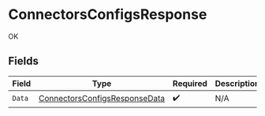 # ConnectorsConfigsResponse

OK


## Fields

| Field                                                                                 | Type                                                                                  | Required                                                                              | Description                                                                           |
| ------------------------------------------------------------------------------------- | ------------------------------------------------------------------------------------- | ------------------------------------------------------------------------------------- | ------------------------------------------------------------------------------------- |
| `Data`                                                                                | [ConnectorsConfigsResponseData](../../models/shared/connectorsconfigsresponsedata.md) | :heavy_check_mark:                                                                    | N/A                                                                                   |